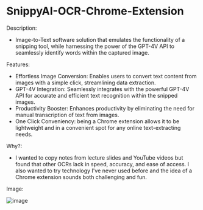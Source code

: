 # SnippyAI-OCR-Chrome-Extension

Description:
- Image-to-Text software solution that emulates the functionality of a snipping tool, while harnessing the power of the GPT-4V API to seamlessly identify words within the captured image.

Features:
- Effortless Image Conversion: Enables users to convert text content from images with a simple click, streamlining data extraction.
- GPT-4V Integration: Seamlessly integrates with the powerful GPT-4V API for accurate and efficient text recognition within the snipped images.
- Productivity Booster: Enhances productivity by eliminating the need for manual transcription of text from images.
- One Click Conveniency: being a Chrome extension allows it to be lightweight and in a convenient spot for any online text-extracting needs.

Why?: 
- I wanted to copy notes from lecture slides and YouTube videos but found that other OCRs lack in speed, accuracy, and ease of access. I also wanted to try technology I've never used before and the idea of a Chrome extension sounds both challenging and fun.

Image:

![image](https://github.com/mpolasub/SnippyAI-OCR-Chrome-Extension/assets/63173206/9b43ba6f-434c-48ee-9132-933fb3e09fa8)
